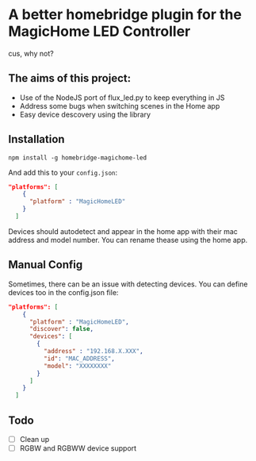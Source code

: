# A better homebridge plugin for the MagicHome LED Controller

cus, why not?

## The aims of this project:
- Use of the NodeJS port of flux_led.py to keep everything in JS
- Address some bugs when switching scenes in the Home app
- Easy device descovery using the library

## Installation
`npm install -g homebridge-magichome-led`

And add this to your ``config.json``:
```json
"platforms": [
    {
      "platform" : "MagicHomeLED"
    }
  ]
```

Devices should autodetect and appear in the home app with their mac address and model number. You can rename thease using the home app.

## Manual Config
Sometimes, there can be an issue with detecting devices. You can define devices too in the config.json file:

```json
"platforms": [
    {
      "platform" : "MagicHomeLED",
      "discover": false,
      "devices": [
        {
          "address" : "192.168.X.XXX",
          "id": "MAC_ADDRESS",
          "model": "XXXXXXXX"
        }
      ]
    }
  ]
```

## Todo

- [ ] Clean up
- [ ] RGBW and RGBWW device support
